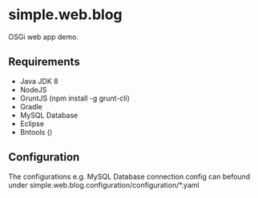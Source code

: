 # simple.web.blog

OSGi web app demo.

## Requirements

 * Java JDK 8
 * NodeJS
 * GruntJS (npm install -g grunt-cli)
 * Gradle
 * MySQL Database
 * Eclipse
 * Bntools ()

## Configuration

The configurations e.g. MySQL Database connection config can befound under
simple.web.blog.configuration/configuration/*.yaml
